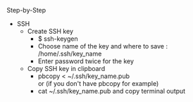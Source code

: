 Step-by-Step 

*   SSH
    *   Create SSH key
        *   $ ssh-keygen
        *   Choose name of the key and where to save :  
            /home/.ssh/key_name 
        *   Enter password twice for the key    
    *   Copy SSH key in clipboard   
        *   pbcopy < ~/.ssh/key_name.pub    
            or  (if you don't have pbcopy for example)  
        *   cat ~/.ssh/key_name.pub and copy terminal output
    